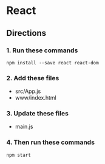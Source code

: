 # React

## Directions

### 1. Run these commands
```
npm install --save react react-dom
```

### 2. Add these files
* src/App.js
* www/index.html

### 3. Update these files
* main.js

### 4. Then run these commands
```
npm start
```